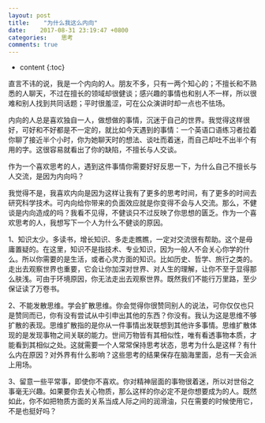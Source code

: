 ```yaml
---
layout: post
title:    "为什么我这么内向"
date:    2017-08-31 23:19:47 +0800
categories:    思考
comments: true
---
```


* content
{:toc}

直言不讳的说，我是一个内向的人。朋友不多，只有一两个知心的；不擅长和不熟悉的人聊天，不过在擅长的领域却很健谈；感兴趣的事情也和别人不一样，所以很难和别人找到共同话题；平时很羞涩，可在公众演讲时却一点也不怯场。

内向的人总是喜欢独自一人，做想做的事情，沉迷于自己的世界。我觉得这样很好，可好和不好都是不一定的，就比如今天遇到的事情：一个英语口语练习者拉着你聊了接近半个小时，你为她聊天时的想法、谈吐而着迷，而自己却吐不出半个有用的字。这很容易就看出了你的缺陷，不擅长与人交谈。

作为一个喜欢思考的人，遇到这件事情你需要好好反思一下，为什么自己不擅长与人交流，是因为内向吗？

我觉得不是，我喜欢内向是因为这样让我有了更多的思考时间，有了更多的时间去研究科学技术。可内向给你带来的负面效应就是你变得不会与人交流。那么，不健谈是内向造成的吗？我看不见得，不健谈只不过反映了你思想的匮乏。作为一个喜欢思考的人，我想写下一个人为什么不健谈的原因。

1、知识太少。多读书，增长知识、多走走瞧瞧，一定对交流很有帮助。这个是毋庸置疑的。在这里，知识不是指技术、专业知识，因为一般人不会关心你学的什么。所以你需要的是生活，或者心灵方面的知识。比如历史、哲学、旅行之类的。走出去观察世界也重要，它会让你加深对世界、对人生的理解，让你不至于显得那么肤浅。可由于环境原因，你无法走出去观察世界。既然我们不能行万里路，至少保证读了万卷书。

2、不能发散思维。学会扩散思维。你会觉得你很赞同别人的说法，可你仅仅也只是赞同而已，你有没有尝试从中引申出其他的东西？你没有。我认为这是思维不够扩散的表现。思维扩散指的是你从一件事情出发联想到其他许多事情。思维扩散体现的是发现事物之间关联的能力。世间万物皆有其相似性，唯有看透事物本质，才能看到其相似之处。这就需要一个人常常保持思考状态，思考为什么是这样？有什么内在原因？对外界有什么影响？这些思考的结果保存在脑海里面，总有一天会派上用场。

3、留意一些平常事，即使你不喜欢。你对精神层面的事物很着迷，所以对世俗之事毫无兴趣。如果要你去关心物质，那么这样的你必定不是你想要成为的人。既然如此，你不如把物质方面的关系当成人际之间的润滑油，只在需要的时候使用它，不是也挺好吗？
